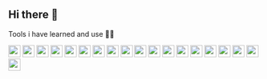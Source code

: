 ## Hi there 👋

Tools i have learned and use 🧑‍💻
<p>
  <img src="https://cdn.jsdelivr.net/gh/devicons/devicon@latest/icons/html5/html5-original.svg" width="24" height="24" />
  <img src="https://cdn.jsdelivr.net/gh/devicons/devicon@latest/icons/css3/css3-original.svg" width="24" height="24" />
  <img src="https://cdn.jsdelivr.net/gh/devicons/devicon@latest/icons/javascript/javascript-original.svg" width="24" height="24" />
  <img src="https://cdn.jsdelivr.net/gh/devicons/devicon@latest/icons/typescript/typescript-original.svg" width="24" height="24" />
  <img src="https://cdn.jsdelivr.net/gh/devicons/devicon@latest/icons/php/php-original.svg" width="24" height="24" />        
  <img src="https://cdn.jsdelivr.net/gh/devicons/devicon@latest/icons/tailwindcss/tailwindcss-original.svg" width="24" height="24" />
  <img src="https://cdn.jsdelivr.net/gh/devicons/devicon@latest/icons/vuejs/vuejs-original.svg" width="24" height="24" />       
  <img src="https://cdn.jsdelivr.net/gh/devicons/devicon@latest/icons/vuetify/vuetify-original.svg" width="24" height="24" />
  <img src="https://cdn.jsdelivr.net/gh/devicons/devicon@latest/icons/nuxtjs/nuxtjs-original.svg" width="24" height="24" />
  <img src="https://cdn.jsdelivr.net/gh/devicons/devicon@latest/icons/react/react-original.svg" width="24" height="24" />
  <img src="https://cdn.jsdelivr.net/gh/devicons/devicon@latest/icons/laravel/laravel-original.svg" width="24" height="24" />
  <img src="https://cdn.jsdelivr.net/gh/devicons/devicon@latest/icons/flask/flask-original.svg" width="24" height="24" />
  <img src="https://cdn.jsdelivr.net/gh/devicons/devicon@latest/icons/docker/docker-original.svg" width="24" height="24" />
  <img src="https://cdn.jsdelivr.net/gh/devicons/devicon@latest/icons/wordpress/wordpress-plain.svg" width="24" height="24" />
  <img src="https://cdn.jsdelivr.net/gh/devicons/devicon@latest/icons/mysql/mysql-original.svg" width="24" height="24" />
  <img src="https://cdn.jsdelivr.net/gh/devicons/devicon@latest/icons/mongodb/mongodb-original.svg" width="24" height="24" />
  <img src="https://cdn.jsdelivr.net/gh/devicons/devicon@latest/icons/python/python-original.svg" width="24" height="24" />
  <img src="https://cdn.jsdelivr.net/gh/devicons/devicon@latest/icons/git/git-original.svg" width="24" height="24" />
  <img src="https://cdn.jsdelivr.net/gh/devicons/devicon@latest/icons/github/github-original.svg" width="24" height="24" />      
</p>

<!--
**21DP2MLejn/21DP2MLejn** is a ✨ _special_ ✨ repository because its `README.md` (this file) appears on your GitHub profile.

Here are some ideas to get you started:

- 🔭 I’m currently working on ...
- 🌱 I’m currently learning ...
- 👯 I’m looking to collaborate on ...
- 🤔 I’m looking for help with ...
- 💬 Ask me about ...
- 📫 How to reach me: ...
- 😄 Pronouns: ...
- ⚡ Fun fact: ...
-->
